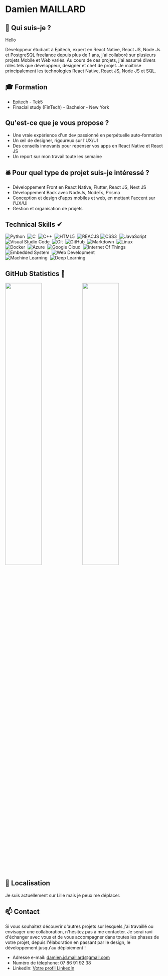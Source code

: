 # Damien MAILLARD

## 📍 Qui suis-je ?

Hello

Développeur étudiant à Epitech, expert en React Native, React JS, Node Js et PostgreSQL freelance depuis plus de 1 ans, j'ai collaboré sur plusieurs projets Mobile et Web variés. Au cours de ces projets, j'ai assumé divers rôles tels que développeur, designer et chef de projet. Je maîtrise principalement les technologies React Native, React JS, Node JS et SQL.

## :mortar_board: Formation

- Epitech - Tek5
- Finacial study (FinTech) - Bachelor - New York


## Qu'est-ce que je vous propose ?

- Une vraie expérience d'un dev passionné en perpétuelle auto-formation
- Un œil de designer, rigoureux sur l'UX/UI
- Des conseils innovants pour repenser vos apps en React Native et React JS
- Un report sur mon travail toute les semaine

## 🛎️ Pour quel type de projet suis-je intéressé ?

- Développement Front en React Native, Flutter, React JS, Next JS
- Développement Back avec NodeJs, NodeTs, Prisma
- Conception et design d'apps mobiles et web, en mettant l'accent sur l'UX/UI 
- Gestion et organisation de projets

## Technical Skills ✔

![Python](https://img.shields.io/badge/-Python-05122A?style=flat&logo=Python)&nbsp;
![C](https://img.shields.io/badge/-C-05122A?style=flat&logo=C&logoColor=A8B9CC)&nbsp;
![C++](https://img.shields.io/badge/-C++-05122A?style=flat&logo=C%2B%2B&logoColor=00599C)&nbsp;
![HTML5](https://img.shields.io/badge/-HTML5-05122A?style=flat&logo=html5&logoColor=white)&nbsp;
![REACJS](https://img.shields.io/badge/-ReactJs-05122A?logo=react&logoColor=white)
![CSS3](https://img.shields.io/badge/-CSS3-05122A?style=flat&logo=css3)&nbsp;
![JavaScript](https://img.shields.io/badge/-JavaScript-black?style=flat&logo=javascript)&nbsp;\
![Visual Studio Code](https://img.shields.io/badge/-Visual%20Studio%20Code-05122A?style=flat&logo=visual-studio-code&logoColor=007ACC)&nbsp;
![Git](https://img.shields.io/badge/-Git-05122A?style=flat&logo=git)&nbsp;
![GitHub](https://img.shields.io/badge/-GitHub-05122A?style=flat&logo=github)&nbsp;
![Markdown](https://img.shields.io/badge/-Markdown-05122A?style=flat&logo=markdown)&nbsp;
![Linux](https://img.shields.io/badge/-Linux-05122A?style=flat&logo=linux)&nbsp;\
![Docker](https://img.shields.io/badge/-Docker-05122A?style=flat&logo=Docker&logoColor=1572B6)&nbsp;
![Azure](https://img.shields.io/badge/-Azure-05122A?style=flat&logo=Azure&logoColor=1572B6)&nbsp;
![Google Cloud](https://img.shields.io/badge/-Google%20Cloud-05122A?style=flat&logo=google-cloud)&nbsp;
![Internet Of Things](https://img.shields.io/badge/-Internet%20Of%20Things-05122A?style=flat&logo=Internet-Of-Things&logoColor=007ACC)&nbsp;
![Embedded System](https://img.shields.io/badge/-Embedded%20System-05122A?style=flat&logo=Embedded-System&logoColor=1572B6)&nbsp;
![Web Development](https://img.shields.io/badge/-Web%20Development-05122A?style=flat&logo=Web-Development&logoColor=007ACC)&nbsp;\
![Machine Learning](https://img.shields.io/badge/-Machine%20Learning-05122A?style=flat&logo=Machine-Learning&logoColor=E34A86)&nbsp;
![Deep Learning](https://img.shields.io/badge/-Deep%20Learning-05122A?style=flat&logo=Deep-Learning&logoColor=007ACC)&nbsp;

## GitHub Statistics 📃

<p align="left">
  <img width="48%" src="https://github-readme-stats.vercel.app/api?username=Damien-gitmaino&show_icons=true&theme=tokyonight&count_private=true&include_all_commits=true" /> 
  <img width="48%" src="https://github-readme-streak-stats.herokuapp.com/?user=Damien-gitmaino&theme=tokyonight" />
</p>

## 📍 Localisation

Je suis actuellement sur Lille mais je peux me déplacer.

## :mailbox: Contact

Si vous souhaitez découvrir d'autres projets sur lesquels j'ai travaillé ou envisager une collaboration, n'hésitez pas à me contacter. Je serai ravi d'échanger avec vous et de vous accompagner dans toutes les phases de votre projet, depuis l'élaboration en passant par le design, le développement jusqu'au déploiement !

- Adresse e-mail: damien.jd.maillard@gmail.com
- Numéro de télephone: 07 86 91 92 38
- LinkedIn: [Votre profil LinkedIn](https://www.linkedin.com/in/damien-maillard-3607441a8/)
